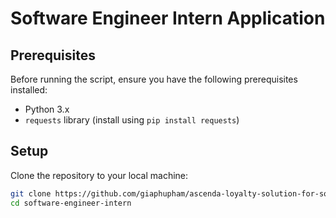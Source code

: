 # Software Engineer Intern Application

## Prerequisites

Before running the script, ensure you have the following prerequisites installed:

- Python 3.x
- `requests` library (install using `pip install requests`)

## Setup

Clone the repository to your local machine:

   ```bash
   git clone https://github.com/giaphupham/ascenda-loyalty-solution-for-software-engineer-intern.git
   cd software-engineer-intern
